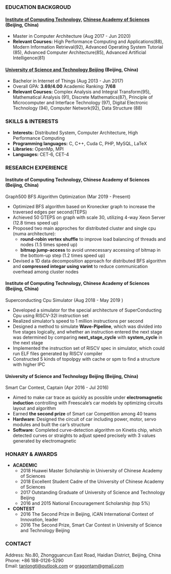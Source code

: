 ### EDUCATION BACKGROUD
#### **[Institute of Computing Technology](http://english.ict.cas.cn/), [Chinese Academy of Sciences](http://english.cas.cn/)** (Beijing, China)
* Master in Computer Architecture              (Aug 2017 - Jun 2020)
* **Relevant Courses:** High Performance Computing and Applications(88), Modern Information Retrieval(92), Advanced Operating System Tutorial (85), Advanced Computer
Architecture(85), Advanced Artificial Intelligence(81)

#### **[University of Science and Technology Beijing](http://en.ustb.edu.cn/)** (Beijing, China) 
* Bachelor in Internet of Things                     (Aug 2013 - Jun 2017)
* Overall GPA: **3.69/4.00**      Academic Ranking: **7/68**
* **Relevant Courses:** Complex Analysis and Integral Transform(95), Mathematical Analysis (91), Discrete Mathematics(87), Principle of
Microcomputer and Interface Technology (97), Digital Electronic Technology (94), Computer Network(92), Data Structure (88)

### SKILLS & INTERESTS
* **Interests:** Distributed System, Computer Architecture, High Performance Computing
* **Programming languages:** C, C++, Cuda C, PHP, MySQL, LaTeX
* **Libraries:** OpenMp, MPI
* **Languages:** CET-6, CET-4

### RESEARCH EXPERIENCE
#### Institute of Computing Technology, Chinese Academy of Sciences (Beijing, China)
Graph500 BFS Algorithm Optimization (Mar 2019 - Present)
* Optimized BFS algorithm based on Kronecker graph to increase the traversed edges per second(TEPS)
* Achieved 50 GTEPS on graph with scale 30, utilizing 4-way Xeon Server (12.8 times speed up)
* Proposed two main approches for distributed cluster and single cpu (numa architecture):
  * **round-robin vertex shuffle** to improve load balancing of threads and nodes (1.5 times speed up)
  * **bitmap jump-access** to avoid unnecessary accessing of bitmap in the bottom-up step (1.2 times speed up)
* Devised a 1D data decomposition approach for distributed BFS algorithm and **compressed integar using varint** to reduce
communication overhead among cluster nodes

#### Institute of Computing Technology, Chinese Academy of Sciences (Beijing, China)
Superconducting Cpu Simulator (Aug 2018 - May 2019  )
* Developed a simulator for the special architecture of SuperConducting Cpu using RISCV-32I instruction set
* Realized simulator’s speed to 1 million instructions per second
* Designed a method to simulate **Wave-Pipeline**, which was divided into five stages logically, and whether an instruction
entered the next stage was determined by comparing **next_stage_cycle** with **system_cycle** in the next stage
* Implemented the instruction set of RISCV spec in simulator, which could run ELF files generated by RISCV compiler
* Constructed 5 kinds of topolpgy with cache or spm to find a structure with higher IPC

#### University of Science and Technology Beijing (Beijing, China)
Smart Car Contest, Captain (Apr 2016 - Jul 2016)
* Aimed to make car trace as quickly as possible under **electromagnetic induction** controlling with Freescale’s car models
by optimizing circuits layout and algorithm
* Earned **the second prize** of Smart car Competition among 40 teams
* **Hardware**: Designed the circuit of car including power, motor, servo modules and built the car’s structure
* **Software**: Completed curve-detection algorithm on Kinetis chip, which detected curves or straights to adjust speed
precisely with 3 values generated by electromagnetic

### HONARY & AWARDS
* **ACADEMIC**
  * 2018 Huawei Master Scholarship in University of Chinese Academy of Sciences
  * 2018 Excellent Student Cadre of the University of Chinese Academy of Sciences
  * 2017 Outstanding Graduate of University of Science and Technology Beijing
  * 2016 and 2015 National Encouragement Scholarship (top 5%)
* **CONTEST**
  * 2016 The Second Prize in Beijing, iCAN International Contest of Innovation, leader
  * 2016 The Second Prize, Smart Car Contest in University of Science and Technology Beijing

### CONTACT
Address: No.80, Zhongguancun East Road, Haidian District, Beijing, China  
Phone: +86 188-0126-5290    
Email: tanlongtl@outlook.com or gragontam@gmail.com

